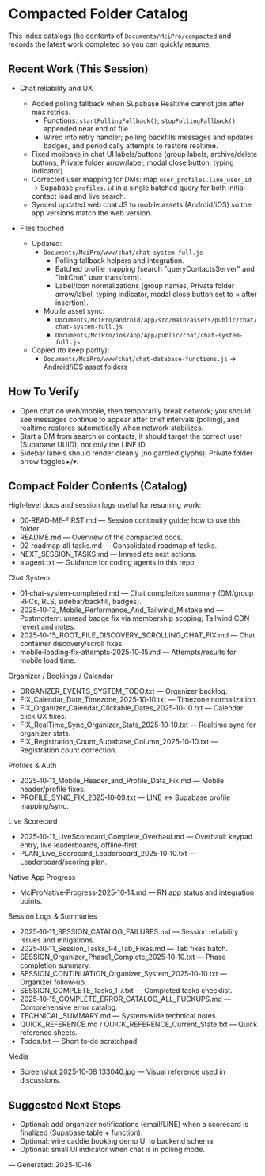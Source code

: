 # Compacted Folder Catalog

This index catalogs the contents of `Documents/MciPro/compacted` and records the latest work completed so you can quickly resume.

## Recent Work (This Session)

- Chat reliability and UX
  - Added polling fallback when Supabase Realtime cannot join after max retries.
    - Functions: `startPollingFallback()`, `stopPollingFallback()` appended near end of file.
    - Wired into retry handler; polling backfills messages and updates badges, and periodically attempts to restore realtime.
  - Fixed mojibake in chat UI labels/buttons (group labels, archive/delete buttons, Private folder arrow/label, modal close button, typing indicator).
  - Corrected user mapping for DMs: map `user_profiles.line_user_id` → Supabase `profiles.id` in a single batched query for both initial contact load and live search.
  - Synced updated web chat JS to mobile assets (Android/iOS) so the app versions match the web version.

- Files touched
  - Updated:
    - `Documents/MciPro/www/chat/chat-system-full.js`
      - Polling fallback helpers and integration.
      - Batched profile mapping (search "queryContactsServer" and "initChat" user transform).
      - Label/icon normalizations (group names, Private folder arrow/label, typing indicator, modal close button set to × after insertion).
    - Mobile asset sync:
      - `Documents/MciPro/android/app/src/main/assets/public/chat/chat-system-full.js`
      - `Documents/MciPro/ios/App/App/public/chat/chat-system-full.js`
  - Copied (to keep parity):
      - `Documents/MciPro/www/chat/chat-database-functions.js` → Android/iOS asset folders

## How To Verify

- Open chat on web/mobile, then temporarily break network; you should see messages continue to appear after brief intervals (polling), and realtime restores automatically when network stabilizes.
- Start a DM from search or contacts; it should target the correct user (Supabase UUID), not only the LINE ID.
- Sidebar labels should render cleanly (no garbled glyphs); Private folder arrow toggles ▸/▾.

## Compact Folder Contents (Catalog)

High‑level docs and session logs useful for resuming work:

- 00‑READ‑ME‑FIRST.md — Session continuity guide; how to use this folder.
- README.md — Overview of the compacted docs.
- 02‑roadmap‑all‑tasks.md — Consolidated roadmap of tasks.
- NEXT_SESSION_TASKS.md — Immediate next actions.
- aiagent.txt — Guidance for coding agents in this repo.

Chat System
- 01‑chat‑system‑completed.md — Chat completion summary (DM/group RPCs, RLS, sidebar/backfill, badges).
- 2025‑10‑13_Mobile_Performance_And_Tailwind_Mistake.md — Postmortem: unread badge fix via membership scoping; Tailwind CDN revert and notes.
- 2025‑10‑15_ROOT_FILE_DISCOVERY_SCROLLING_CHAT_FIX.md — Chat container discovery/scroll fixes.
- mobile‑loading‑fix‑attempts‑2025‑10‑15.md — Attempts/results for mobile load time.

Organizer / Bookings / Calendar
- ORGANIZER_EVENTS_SYSTEM_TODO.txt — Organizer backlog.
- FIX_Calendar_Date_Timezone_2025‑10‑10.txt — Timezone normalization.
- FIX_Organizer_Calendar_Clickable_Dates_2025‑10‑10.txt — Calendar click UX fixes.
- FIX_RealTime_Sync_Organizer_Stats_2025‑10‑10.txt — Realtime sync for organizer stats.
- FIX_Registration_Count_Supabase_Column_2025‑10‑10.txt — Registration count correction.

Profiles & Auth
- 2025‑10‑11_Mobile_Header_and_Profile_Data_Fix.md — Mobile header/profile fixes.
- PROFILE_SYNC_FIX_2025‑10‑09.txt — LINE ↔ Supabase profile mapping/sync.

Live Scorecard
- 2025‑10‑11_LiveScorecard_Complete_Overhaul.md — Overhaul: keypad entry, live leaderboards, offline‑first.
- PLAN_Live_Scorecard_Leaderboard_2025‑10‑10.txt — Leaderboard/scoring plan.

Native App Progress
- MciProNative‑Progress‑2025‑10‑14.md — RN app status and integration points.

Session Logs & Summaries
- 2025‑10‑11_SESSION_CATALOG_FAILURES.md — Session reliability issues and mitigations.
- 2025‑10‑11_Session_Tasks_1‑4_Tab_Fixes.md — Tab fixes batch.
- SESSION_Organizer_Phase1_Complete_2025‑10‑10.txt — Phase completion summary.
- SESSION_CONTINUATION_Organizer_System_2025‑10‑10.txt — Organizer follow‑up.
- SESSION_COMPLETE_Tasks_1‑7.txt — Completed tasks checklist.
- 2025‑10‑15_COMPLETE_ERROR_CATALOG_ALL_FUCKUPS.md — Comprehensive error catalog.
- TECHNICAL_SUMMARY.md — System‑wide technical notes.
- QUICK_REFERENCE.md / QUICK_REFERENCE_Current_State.txt — Quick reference sheets.
- Todos.txt — Short to‑do scratchpad.

Media
- Screenshot 2025‑10‑08 133040.jpg — Visual reference used in discussions.

## Suggested Next Steps

- Optional: add organizer notifications (email/LINE) when a scorecard is finalized (Supabase table + function).
- Optional: wire caddie booking demo UI to backend schema.
- Optional: small UI indicator when chat is in polling mode.

—
Generated: 2025‑10‑16
